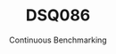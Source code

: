 ---
layout: default
title: DSQ086
subtitle: Continuous Benchmarking
selected: TPC-DS
expanded: Benchmarking
benchmark: /individual_results/DSQ086.html
---
